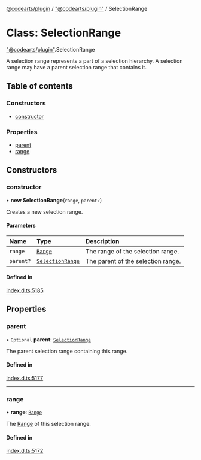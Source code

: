 [@codearts/plugin](../README.md) / ["@codearts/plugin"](../modules/_codearts_plugin_.md) / SelectionRange

# Class: SelectionRange

["@codearts/plugin"](../modules/_codearts_plugin_.md).SelectionRange

A selection range represents a part of a selection hierarchy. A selection range
may have a parent selection range that contains it.

## Table of contents

### Constructors

- [constructor](codearts_plugin_.SelectionRange.md#constructor)

### Properties

- [parent](codearts_plugin_.SelectionRange.md#parent)
- [range](codearts_plugin_.SelectionRange.md#range)

## Constructors

### constructor

• **new SelectionRange**(`range`, `parent?`)

Creates a new selection range.

#### Parameters

| Name | Type | Description |
| :------ | :------ | :------ |
| `range` | [`Range`](codearts_plugin_.Range.md) | The range of the selection range. |
| `parent?` | [`SelectionRange`](codearts_plugin_.SelectionRange.md) | The parent of the selection range. |

#### Defined in

[index.d.ts:5185](https://github.com/shuyaqian/cloudide-plugin-api/blob/3fbdd11/index.d.ts#L5185)

## Properties

### parent

• `Optional` **parent**: [`SelectionRange`](codearts_plugin_.SelectionRange.md)

The parent selection range containing this range.

#### Defined in

[index.d.ts:5177](https://github.com/shuyaqian/cloudide-plugin-api/blob/3fbdd11/index.d.ts#L5177)

___

### range

• **range**: [`Range`](codearts_plugin_.Range.md)

The [Range](codearts_plugin_.Range.md) of this selection range.

#### Defined in

[index.d.ts:5172](https://github.com/shuyaqian/cloudide-plugin-api/blob/3fbdd11/index.d.ts#L5172)
